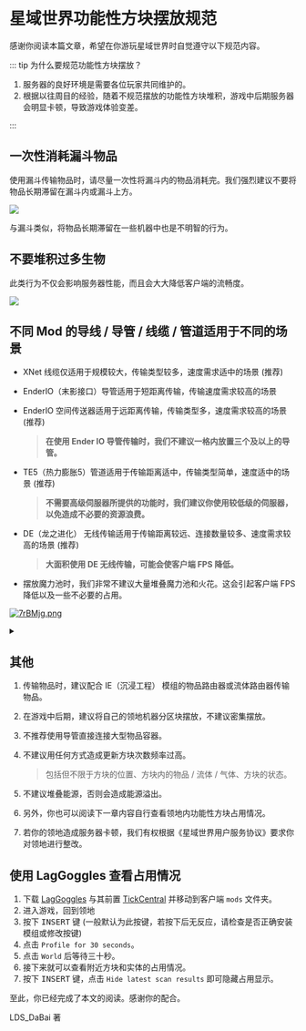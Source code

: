 # 星域世界功能性方块摆放规范
感谢你阅读本篇文章，希望在你游玩星域世界时自觉遵守以下规范内容。

::: tip 为什么要规范功能性方块摆放？ 

1. 服务器的良好环境是需要各位玩家共同维护的。  
2. 根据以往周目的经验，随着不规范摆放的功能性方块堆积，游戏中后期服务器会明显卡顿，导致游戏体验变差。

:::

## 一次性消耗漏斗物品

使用漏斗传输物品时，请尽量一次性将漏斗内的物品消耗完。我们强烈建议不要将物品长期滞留在漏斗内或漏斗上方。

![](https://s4.ax1x.com/2022/01/19/7r3TN4.png)

与漏斗类似，将物品长期滞留在一些机器中也是不明智的行为。

## 不要堆积过多生物

此类行为不仅会影响服务器性能，而且会大大降低客户端的流畅度。

![](https://s4.ax1x.com/2022/01/19/7rFCyn.png)

## 不同 Mod 的导线 / 导管 / 线缆 / 管道适用于不同的场景

- XNet 线缆仅适用于规模较大，传输类型较多，速度需求适中的场景 (推荐)

- EnderIO（末影接口）导管适用于短距离传输，传输速度需求较高的场景

- EnderIO 空间传送器适用于远距离传输，传输类型多，速度需求较高的场景 (推荐)
  
  >  **在使用 Ender IO 导管传输时，我们不建议一格内放置三个及以上的导管。**
  
- TE5（热力膨胀5）管道适用于传输距离适中，传输类型简单，速度适中的场景 (推荐)
  
  > **不需要高级伺服器所提供的功能时，我们建议你使用较低级的伺服器，以免造成不必要的资源浪费。**
  
- DE（龙之进化） 无线传输适用于传输距离较远、连接数量较多、速度需求较高的场景 (推荐)
  
  > **大面积使用 DE 无线传输，可能会使客户端 FPS 降低。**


 - 摆放魔力池时，我们非常不建议大量堆叠魔力池和火花。这会引起客户端 FPS 降低以及一些不必要的占用。

  [![7rBMjg.png](https://s4.ax1x.com/2022/01/19/7rBMjg.png)](https://imgtu.com/i/7rBMjg)

<details>
<summary></summary>
<font size=1>别看配置了，你给大白买一套好点的配置。</font>
</details>  


## 其他

1. 传输物品时，建议配合 IE（沉浸工程） 模组的物品路由器或流体路由器传输物品。

2. 在游戏中后期，建议将自己的领地机器分区块摆放，不建议密集摆放。

3. 不推荐使用导管直接连接大型物品容器。

4. 不建议用任何方式造成更新方块次数频率过高。

   > 包括但不限于方块的位置、方块内的物品 / 流体 / 气体、方块的状态。

5. 不建议堆叠能源，否则会造成能源溢出。

6. 另外，你也可以阅读下一章内容自行查看领地内功能性方块占用情况。

7. 若你的领地造成服务器卡顿，我们有权根据《星域世界用户服务协议》要求你对领地进行整改。

## 使用 LagGoggles 查看占用情况
1. 下载 [LagGoggles](https://ftp.mcstaralliance.com/jar/LagGoggles-1.12.2-5.8-132.jar) 与其前置 [TickCentral](https://ftp.mcstaralliance.com/jar/TickCentral-3.2.jar) 并移动到客户端 `mods` 文件夹。
2. 进入游戏，回到领地
3. 按下 <kbd>INSERT</kbd> 键 (一般默认为此按键，若按下后无反应，请检查是否正确安装模组或修改按键)
4. 点击 `Profile for 30 seconds`。
5. 点击 `World` 后等待三十秒。
6. 接下来就可以查看附近方块和实体的占用情况。
7. 按下 <kbd>INSERT</kbd> 键，点击 `Hide latest scan results` 即可隐藏占用显示。



至此，你已经完成了本文的阅读。感谢你的配合。

LDS_DaBai 著